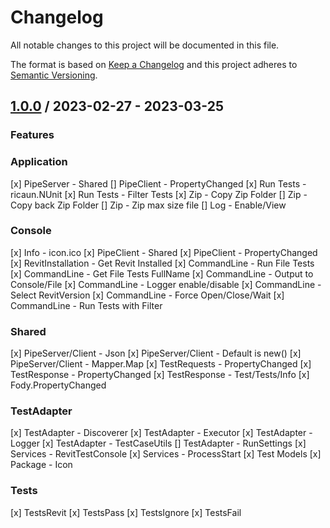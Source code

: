 # Changelog
All notable changes to this project will be documented in this file.

The format is based on [Keep a Changelog](http://keepachangelog.com/en/1.0.0/)
and this project adheres to [Semantic Versioning](http://semver.org/spec/v2.0.0.html).

## [1.0.0] / 2023-02-27 - 2023-03-25
### Features
### Application
[x] PipeServer - Shared
[] PipeClient - PropertyChanged
[x] Run Tests - ricaun.NUnit
[x] Run Tests - Filter Tests
[x] Zip - Copy Zip Folder
[] Zip - Copy back Zip Folder
[] Zip - Zip max size file
[] Log - Enable/View
### Console
[x] Info - icon.ico
[x] PipeClient - Shared
[x] PipeClient - PropertyChanged
[x] RevitInstallation - Get Revit Installed
[x] CommandLine - Run File Tests
[x] CommandLine - Get File Tests FullName
[x] CommandLine - Output to Console/File
[x] CommandLine - Logger enable/disable
[x] CommandLine - Select RevitVersion
[x] CommandLine - Force Open/Close/Wait
[x] CommandLine - Run Tests with Filter
### Shared
[x] PipeServer/Client - Json
[x] PipeServer/Client - Default is new()
[x] PipeServer/Client - Mapper.Map
[x] TestRequests - PropertyChanged
[x] TestResponse - PropertyChanged
[x] TestResponse - Test/Tests/Info
[x] Fody.PropertyChanged
### TestAdapter
[x] TestAdapter - Discoverer
[x] TestAdapter - Executor
[x] TestAdapter - Logger
[x] TestAdapter - TestCaseUtils
[] TestAdapter - RunSettings
[x] Services - RevitTestConsole
[x] Services - ProcessStart
[x] Test Models
[x] Package - Icon
### Tests
[x] TestsRevit
[x] TestsPass
[x] TestsIgnore
[x] TestsFail

[vNext]: ../../compare/1.0.0...HEAD
[1.0.0]: ../../compare/1.0.0